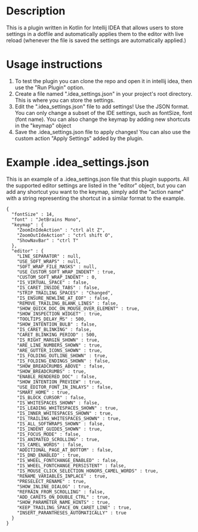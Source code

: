 # Description
This is a plugin written in Kotlin for Intellij IDEA that allows users to store settings in a dotfile and automatically applies them to the editor with live reload (whenever the file is saved the settings are automatically applied.)

# Usage instructions
1. To test the plugin you can clone the repo and open it in intellij idea, then use the "Run Plugin" option.
2. Create a file named ".idea_settings.json" in your project's root directory. This is where you can store the settings.
3. Edit the ".idea_settings.json" file to add settings! Use the JSON format. You can only change a subset of the IDE settings,  such as fontSize, font (font name). You can also change the keymap by adding new shortcuts in the "keymap" object
4. Save the .idea_settings.json file to apply changes! You can also use the custom action "Apply Settings" added by the plugin.
# Example .idea_settings.json
This is an example of a .idea_settings.json file that this plugin supports.
All the supported editor settings are listed in the "editor" object,
but you can add any shortcut you want to the keymap, simply add the "action name" with a string representing the shortcut in a similar format to the example.
```
{
  "fontSize" : 14,
  "font" : "JetBrains Mono",
  "keymap" : {
    "ZoomInIdeAction" : "ctrl alt Z",
    "ZoomOutIdeAction" : "ctrl shift O",
    "ShowNavBar" : "ctrl T"
  },
  "editor" : {
    "LINE_SEPARATOR" : null,
    "USE_SOFT_WRAPS" : null,
    "SOFT_WRAP_FILE_MASKS" : null,
    "USE_CUSTOM_SOFT_WRAP_INDENT" : true,
    "CUSTOM_SOFT_WRAP_INDENT" : 0,
    "IS_VIRTUAL_SPACE" : false,
    "IS_CARET_INSIDE_TABS" : false,
    "STRIP_TRAILING_SPACES" : "Changed",
    "IS_ENSURE_NEWLINE_AT_EOF" : false,
    "REMOVE_TRAILING_BLANK_LINES" : false,
    "SHOW_QUICK_DOC_ON_MOUSE_OVER_ELEMENT" : true,
    "SHOW_INSPECTION_WIDGET" : true,
    "TOOLTIPS_DELAY_MS" : 500,
    "SHOW_INTENTION_BULB" : false,
    "IS_CARET_BLINKING" : false,
    "CARET_BLINKING_PERIOD" : 500,
    "IS_RIGHT_MARGIN_SHOWN" : true,
    "ARE_LINE_NUMBERS_SHOWN" : true,
    "ARE_GUTTER_ICONS_SHOWN" : true,
    "IS_FOLDING_OUTLINE_SHOWN" : true,
    "IS_FOLDING_ENDINGS_SHOWN" : false,
    "SHOW_BREADCRUMBS_ABOVE" : false,
    "SHOW_BREADCRUMBS" : true,
    "ENABLE_RENDERED_DOC" : false,
    "SHOW_INTENTION_PREVIEW" : true,
    "USE_EDITOR_FONT_IN_INLAYS" : false,
    "SMART_HOME" : true,
    "IS_BLOCK_CURSOR" : false,
    "IS_WHITESPACES_SHOWN" : false,
    "IS_LEADING_WHITESPACES_SHOWN" : true,
    "IS_INNER_WHITESPACES_SHOWN" : true,
    "IS_TRAILING_WHITESPACES_SHOWN" : true,
    "IS_ALL_SOFTWRAPS_SHOWN" : false,
    "IS_INDENT_GUIDES_SHOWN" : true,
    "IS_FOCUS_MODE" : false,
    "IS_ANIMATED_SCROLLING" : true,
    "IS_CAMEL_WORDS" : false,
    "ADDITIONAL_PAGE_AT_BOTTOM" : false,
    "IS_DND_ENABLED" : true,
    "IS_WHEEL_FONTCHANGE_ENABLED" : false,
    "IS_WHEEL_FONTCHANGE_PERSISTENT" : false,
    "IS_MOUSE_CLICK_SELECTION_HONORS_CAMEL_WORDS" : true,
    "RENAME_VARIABLES_INPLACE" : true,
    "PRESELECT_RENAME" : true,
    "SHOW_INLINE_DIALOG" : true,
    "REFRAIN_FROM_SCROLLING" : false,
    "ADD_CARETS_ON_DOUBLE_CTRL" : true,
    "SHOW_PARAMETER_NAME_HINTS" : true,
    "KEEP_TRAILING_SPACE_ON_CARET_LINE" : true,
    "INSERT_PARANTHESES_AUTOMATICALLY" : true
  }
}
```
